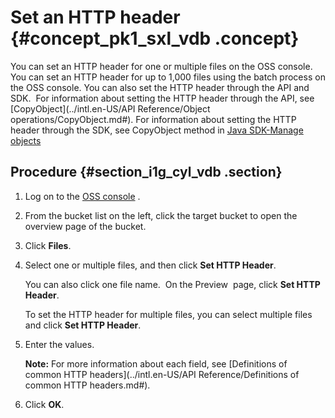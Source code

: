 # Set an HTTP header {#concept_pk1_sxl_vdb .concept}

You can set an HTTP header for one or multiple files on the OSS console. You can set an HTTP header for up to 1,000 files using the batch process on the OSS console. You can also set the HTTP header through the API and SDK.  For information about setting the HTTP header through the API, see [CopyObject](../intl.en-US/API Reference/Object operations/CopyObject.md#). For information about setting the HTTP header through the SDK, see CopyObject method in [Java SDK-Manage objects](https://www.alibabacloud.com/help/zh/doc-detail/32015.htm)

## Procedure {#section_i1g_cyl_vdb .section}

1.  Log on to the [OSS console](https://oss.console.aliyun.com/) .
2.  From the bucket list on the left, click the target bucket to open the overview page of the bucket.
3.  Click **Files**.
4.  Select one or multiple files, and then click **Set HTTP Header**.

    You can also click one file name.  On the Preview  page, click **Set HTTP Header**.

    To set the HTTP header for multiple files, you can select multiple files and click **Set HTTP Header**.

5.  Enter the values.

    **Note:** For more information about each field, see [Definitions of common HTTP headers](../intl.en-US/API Reference/Definitions of common HTTP headers.md#).

6.  Click **OK**.

